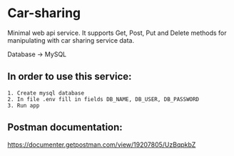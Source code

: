 # Car-sharing
Minimal web api service. It supports Get, Post, Put and Delete methods for manipulating with car sharing service data.

Database -> MySQL

In order to use this service:
 ---
    1. Create mysql database
    2. In file .env fill in fields DB_NAME, DB_USER, DB_PASSWORD 
    3. Run app

## Postman documentation: 
https://documenter.getpostman.com/view/19207805/UzBqpkbZ
